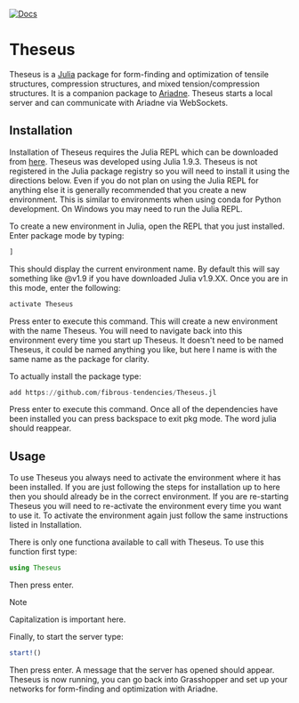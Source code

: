 [![Docs](https://img.shields.io/badge/experimental-blue)](https://adam-t-burke.github.io/Theseus.jl/docs/build)
# Theseus

Theseus is a [Julia](https://julialang.org/) package for form-finding and optimization of tensile structures, compression structures, and mixed tension/compression structures. It is a companion package to [Ariadne](https://github.com/fibrous-tendencies/Ariadne). Theseus starts a local server and can communicate with Ariadne via WebSockets.

## Installation

Installation of Theseus requires the Julia REPL which can be downloaded from [here](https://julialang.org/downloads/). Theseus was developed using Julia 1.9.3. Theseus is not registered in the Julia package registry so you will need to install it using the directions below. Even if you do not plan on using the Julia REPL for anything else it is generally recommended that you create a new environment. This is similar to environments when using conda for Python development. On Windows you may need to run the Julia REPL.

To create a new environment in Julia, open the REPL that you just installed. Enter package mode by typing:

```julia
]
```

This should display the current environment name. By default this will say something like @v1.9 if you have downloaded Julia v1.9.XX. Once you are in this mode, enter the following:

```julia
activate Theseus
```

Press enter to execute this command. This will create a new environment with the name Theseus. You will need to navigate back into this environment every time you start up Theseus. It doesn't need to be named Theseus, it could be named anything you like, but here I name is with the same name as the package for clarity.

To actually install the package type:

```julia
add https://github.com/fibrous-tendencies/Theseus.jl
```

Press enter to execute this command. Once all of the dependencies have been installed you can press backspace to exit pkg mode. The word julia should reappear.

## Usage

To use Theseus you always need to activate the environment where it has been installed. If you are just following the steps for installation up to here then you should already be in the correct environment. If you are re-starting Theseus you will need to re-activate the environment every time you want to use it. To activate the environment again just follow the same instructions listed in Installation.

There is only one functiona available to call with Theseus. To use this function first type:

```julia
using Theseus
```

Then press enter.

> [!NOTE]
> Capitalization is important here.

Finally, to start the server type:

```julia
start!()
```

Then press enter. A message that the server has opened should appear. Theseus is now running, you can go back into Grasshopper and set up your networks for form-finding and optimization with Ariadne.
